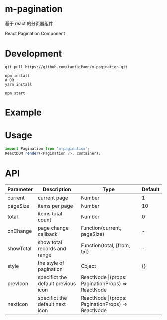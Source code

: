 # m-pagination

基于 react 的分页器组件

React Pagination Component

# Development

```shell
git pull https://github.com/tantaiMoon/m-pagination.git

npm install
# OR
yarn install

npm start
```

# Example

# Usage

```js
import Pagination from 'm-pagination';
ReactDOM.render(<Pagination />, container);
```

# API

| Parameter | Description                         | Type                                              | Default |
| --------- | ----------------------------------- | ------------------------------------------------- | ------- |
| current   | current page                        | Number                                            | 1       |
| pageSize  | items per page                      | Number                                            | 10      |
| total     | items total count                   | Number                                            | 0       |
| onChange  | page change callback                | Function(current, pageSize)                       | -       |
| showTotal | show total records and range        | Function(total, [from, to])                       | -       |
| style     | the style of pagination             | Object                                            | {}      |
| prevIcon  | specifict the default previous icon | ReactNode \|(props: PaginationProps) => ReactNode |         |
| nextIcon  | specifict the default next icon     | ReactNode \|(props: PaginationProps) => ReactNode |         |

